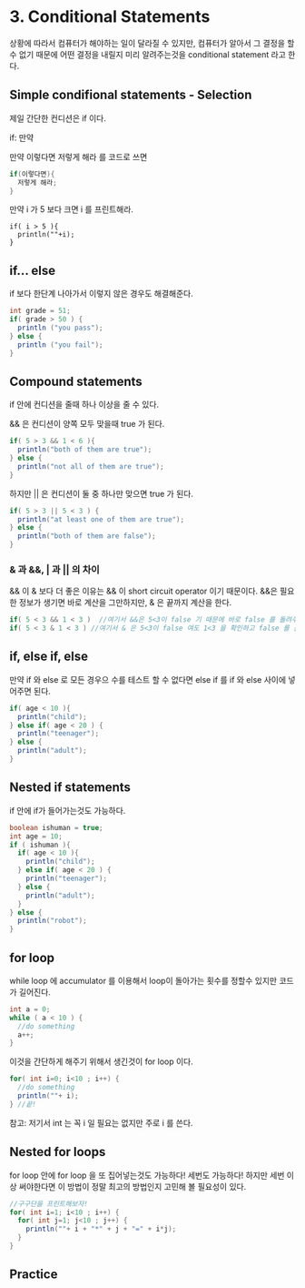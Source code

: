 # 3. Conditional Statements

상황에 따라서 컴퓨터가 해야하는 일이 달라질 수 있지만, 컴퓨터가 알아서 그 결정을 할 수 없기 때문에 어떤 결정을 내릴지 미리 알려주는것을 conditional statement 라고 한다.

## Simple condifional statements - Selection

제일 간단한 컨디션은 if 이다.

if: 만약

만약 이렇다면 저렇게 해라 를 코드로 쓰면
```java
if(이렇다면){
  저렇게 해라;
}
```

만약 i 가 5 보다 크면 i 를 프린트해라.
```
if( i > 5 ){
  println(""+i);
}
```

## if... else

if 보다 한단계 나아가서 이렇지 않은 경우도 해결해준다.

```java
int grade = 51;
if( grade > 50 ) {
  println ("you pass");
} else {
  println ("you fail");
}
```

## Compound statements

if 안에 컨디션을 줄때 하나 이상을 줄 수 있다.

&& 은 컨디션이 양쪽 모두 맞을때 true 가 된다.
```java
if( 5 > 3 && 1 < 6 ){
  println("both of them are true");
} else {
  println("not all of them are true");
}
```

하지만 || 은 컨디션이 둘 중 하나만 맞으면 true 가 된다.
```java
if( 5 > 3 || 5 < 3 ) {
  println("at least one of them are true");
} else {
  println("both of them are false");
}
```

### & 과 &&, | 과 || 의 차이

&& 이 & 보다 더 좋은 이유는 && 이 short circuit operator 이기 때문이다.
&&은 필요한 정보가 생기면 바로 계산을 그만하지만, & 은 끝까지 계산을 한다.

```java
if( 5 < 3 && 1 < 3 )  //여기서 &&은 5<3이 false 기 때문에 바로 false 를 돌려주지만
if( 5 < 3 & 1 < 3 ) //여기서 & 은 5<3이 false 여도 1<3 을 확인하고 false 를 돌려준다.
```

## if, else if, else

만약 if 와 else 로 모든 경우으 수를 테스트 할 수 없다면 else if 를 if 와 else 사이에 넣어주면 된다.

```java
if( age < 10 ){
  println("child");
} else if( age < 20 ) {
  println("teenager");
} else {
  println("adult");
}
```

## Nested if statements

if 안에 if가 들어가는것도 가능하다.

```java
boolean ishuman = true;
int age = 10;
if ( ishuman ){
  if( age < 10 ){
    println("child");
  } else if( age < 20 ) {
    println("teenager");
  } else {
    println("adult");
  }
} else {
  println("robot");
}
```

## for loop

while loop 에 accumulator 를 이용해서 loop이 돌아가는 횟수를 정할수 있지만 코드가 길어진다.
```java
int a = 0;
while ( a < 10 ) {
  //do something
  a++;
}
```

이것을 간단하게 해주기 위해서 생긴것이 for loop 이다.
```java
for( int i=0; i<10 ; i++) {
  //do something
  println(""+ i);
} //끝!
```

참고: 저기서 int 는 꼭 i 일 필요는 없지만 주로 i 를 쓴다.

## Nested for loops

for loop 안에 for loop 을 또 집어넣는것도 가능하다! 세번도 가능하다!
하지만 세번 이상 써야한다면 이 방법이 정말 최고의 방법인지 고민해 볼 필요성이 있다.

```java
//구구단을 프린트해보자!
for( int i=1; i<10 ; i++) {
  for( int j=1; j<10 ; j++) {
    println(""+ i + "*" + j + "=" + i*j);
  }
}
```

## Practice
